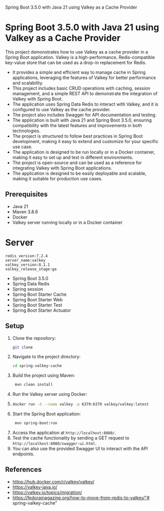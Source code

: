 Spring Boot 3.5.0 with Java 21  using Valkey as a Cache Provider

# Spring Boot 3.5.0 with Java 21 using Valkey as a Cache Provider
This project demonstrates how to use Valkey as a cache provider in a Spring Boot application. Valkey is a high-performance, Redis-compatible key-value store that can be used as a drop-in replacement for Redis.
- It provides a simple and efficient way to manage cache in Spring applications, leveraging the features of Valkey for better performance and scalability.
- This project includes basic CRUD operations with caching, session management, and a simple REST API to demonstrate the integration of Valkey with Spring Boot.
- The application uses Spring Data Redis to interact with Valkey, and it is configured to use Valkey as the cache provider.
- The project also includes Swagger for API documentation and testing.
- The application is built with Java 21 and Spring Boot 3.5.0, ensuring compatibility with the latest features and improvements in both technologies.
- The project is structured to follow best practices in Spring Boot development, making it easy to extend and customize for your specific use case.
- The application is designed to be run locally or in a Docker container, making it easy to set up and test in different environments.
- The project is open-source and can be used as a reference for integrating Valkey with Spring Boot applications.
- The application is designed to be easily deployable and scalable, making it suitable for production use cases.

## Prerequisites
- Java 21
- Maven 3.8.6
- Docker
- Valkey server running locally or in a Docker container
# Server
    redis_version:7.2.4
    server_name:valkey
    valkey_version:8.1.1
    valkey_release_stage:ga
- Spring Boot 3.5.0
- Spring Data Redis
- Spring session
- Spring Boot Starter Cache
- Spring Boot Starter Web
- Spring Boot Starter Test
- Spring Boot Starter Actuator

   
## Setup
1. Clone the repository:
   ```bash
   git clone
   
2. Navigate to the project directory:
   ```bash
   cd spring-valkey-cache
   ```
3. Build the project using Maven:
   ```bash
    mvn clean install
    ```
4. Run the Valkey server using Docker:
5. ```bash
   docker run -d --name valkey -p 6379:6379 valkey/valkey:latest
   ```
6. Start the Spring Boot application:
   ```bash
    mvn spring-boot:run
    ```
7. Access the application at `http://localhost:8080/`.
8. Test the cache functionality by sending a GET request to `http://localhost:8080/swagger-ui.html`.
9. You can also use the provided Swagger UI to interact with the API endpoints.


    


## References

- https://hub.docker.com/r/valkey/valkey/
- https://valkey-java.io/
- https://valkey.io/topics/migration/
- https://fedoramagazine.org/how-to-move-from-redis-to-valkey/"# spring-valkey-cache" 
